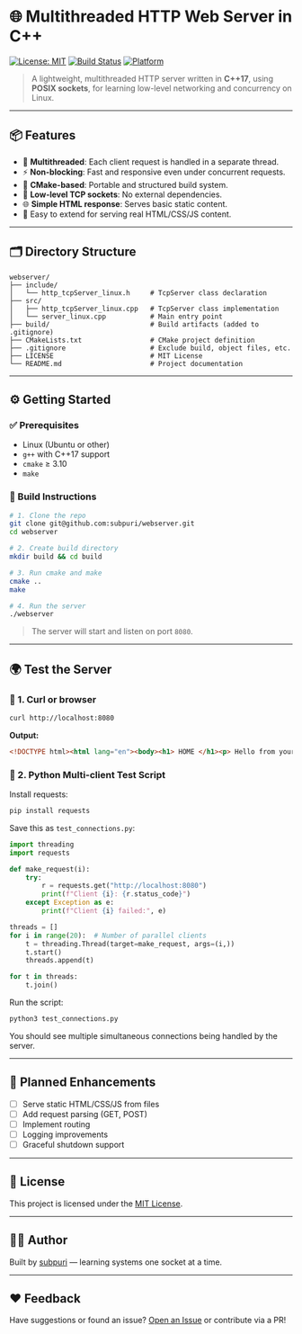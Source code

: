 # 🌐 Multithreaded HTTP Web Server in C++

[![License: MIT](https://img.shields.io/badge/License-MIT-green.svg)](LICENSE)
[![Build Status](https://img.shields.io/badge/build-passing-brightgreen)]()
[![Platform](https://img.shields.io/badge/platform-Linux%20%7C%20C++17-blue)]()

> A lightweight, multithreaded HTTP server written in **C++17**, using **POSIX sockets**, for learning low-level networking and concurrency on Linux.

---

## 📦 Features

- 🧵 **Multithreaded**: Each client request is handled in a separate thread.
- ⚡ **Non-blocking**: Fast and responsive even under concurrent requests.
- 🧱 **CMake-based**: Portable and structured build system.
- 🔌 **Low-level TCP sockets**: No external dependencies.
- 🌐 **Simple HTML response**: Serves basic static content.
- 📂 Easy to extend for serving real HTML/CSS/JS content.

---

## 🗂️ Directory Structure

```
webserver/
├── include/
│   └── http_tcpServer_linux.h     # TcpServer class declaration
├── src/
│   ├── http_tcpServer_linux.cpp   # TcpServer class implementation
│   └── server_linux.cpp           # Main entry point
├── build/                         # Build artifacts (added to .gitignore)
├── CMakeLists.txt                 # CMake project definition
├── .gitignore                     # Exclude build, object files, etc.
├── LICENSE                        # MIT License
└── README.md                      # Project documentation
```

---

## ⚙️ Getting Started

### ✅ Prerequisites

- Linux (Ubuntu or other)
- `g++` with C++17 support
- `cmake` ≥ 3.10
- `make`

### 🔧 Build Instructions

```bash
# 1. Clone the repo
git clone git@github.com:subpuri/webserver.git
cd webserver

# 2. Create build directory
mkdir build && cd build

# 3. Run cmake and make
cmake ..
make

# 4. Run the server
./webserver
```

> The server will start and listen on port `8080`.

---

## 🌍 Test the Server

### 🧪 1. Curl or browser

```bash
curl http://localhost:8080
```

**Output:**
```html
<!DOCTYPE html><html lang="en"><body><h1> HOME </h1><p> Hello from your Server :) </p></body></html>
```

### 🧪 2. Python Multi-client Test Script

Install requests:

```bash
pip install requests
```

Save this as `test_connections.py`:

```python
import threading
import requests

def make_request(i):
    try:
        r = requests.get("http://localhost:8080")
        print(f"Client {i}: {r.status_code}")
    except Exception as e:
        print(f"Client {i} failed:", e)

threads = []
for i in range(20):  # Number of parallel clients
    t = threading.Thread(target=make_request, args=(i,))
    t.start()
    threads.append(t)

for t in threads:
    t.join()
```

Run the script:

```bash
python3 test_connections.py
```

You should see multiple simultaneous connections being handled by the server.

---

## 🎨 Planned Enhancements

- [ ] Serve static HTML/CSS/JS from files
- [ ] Add request parsing (GET, POST)
- [ ] Implement routing
- [ ] Logging improvements
- [ ] Graceful shutdown support

---

## 📝 License

This project is licensed under the [MIT License](LICENSE).

---

## 👨‍💻 Author

Built by [subpuri](https://github.com/subpuri) — learning systems one socket at a time.

---

## ❤️ Feedback

Have suggestions or found an issue? [Open an Issue](https://github.com/subpuri/webserver/issues) or contribute via a PR!
